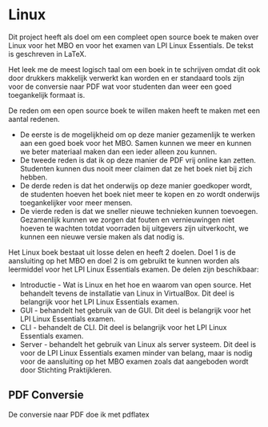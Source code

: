 # Linux
Dit project heeft als doel om een compleet open source boek te maken over Linux voor het MBO en voor het examen van LPI Linux Essentials. De tekst is geschreven in LaTeX.

Het leek me de meest logisch taal om een boek in te schrijven omdat dit ook door drukkers makkelijk verwerkt kan worden en er standaard tools zijn voor de conversie naar PDF wat voor studenten dan weer een goed toegankelijk formaat is.

De reden om een open source boek te willen maken heeft te maken met een aantal redenen.
* De eerste is de mogelijkheid om op deze manier gezamenlijk te werken aan een goed boek voor het MBO. Samen kunnen we meer en kunnen we beter materiaal maken dan een ieder alleen zou kunnen.
* De tweede reden is dat ik op deze manier de PDF vrij online kan zetten. Studenten kunnen dus nooit meer claimen dat ze het boek niet bij zich hebben.
* De derde reden is dat het onderwijs op deze manier goedkoper wordt, de studenten hoeven het boek niet meer te kopen en zo wordt onderwijs toegankelijker voor meer mensen.
* De vierde reden is dat we sneller nieuwe technieken kunnen toevoegen. Gezamenlijk kunnen we zorgen dat fouten en vernieuwingen niet hoeven te wachten totdat voorraden bij uitgevers zijn uitverkocht, we kunnen een nieuwe versie maken als dat nodig is.

Het Linux boek bestaat uit losse delen en heeft 2 doelen. Doel 1 is de aansluiting op het MBO en doel 2 is om gebruikt te kunnen worden als leermiddel voor het LPI Linux Essentials examen. De delen zijn beschikbaar:
* Introductie - Wat is Linux en het hoe en waarom van open source. Het behandelt tevens de installatie van Linux in VirtualBox. Dit deel is belangrijk voor het LPI Linux Essentials examen.
* GUI - behandelt het gebruik van de GUI. Dit deel is belangrijk voor het LPI Linux Essentials examen.
* CLI - behandelt de CLI. Dit deel is belangrijk voor het LPI Linux Essentials examen.
* Server - behandelt het gebruik van Linux als server systeem. Dit deel is voor de LPI Linux Essentials examen minder van belang, maar is nodig voor de aansluiting op het MBO examen zoals dat aangeboden wordt door Stichting Praktijkleren.


## PDF Conversie
De conversie naar PDF doe ik met pdflatex
